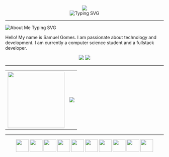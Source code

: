 
<br>

<div align="center">
  <img src="https://capsule-render.vercel.app/api?type=waving&height=100&color=4B0082&section=header&reversal=false"/>
</div>




<div align="center">
  <img src="https://readme-typing-svg.herokuapp.com/?font=Inknut+Antiqua&weight=900&size=22&duration=3000&color=8A2BE2&width=550&height=60&center=true&lines=Be+welcome;I+am+a+computer+science+student;I'm+a+fullstack+developer" alt="Typing SVG"/>
</div>

<hr>
 
<div align="left">
  <img src="https://readme-typing-svg.herokuapp.com/?font=Inknut+Antiqua&weight=900&size=20&duration=1&color=8A2BE2&repeat=false&width=550&height=60&lines=About+Me" alt="About Me Typing SVG"/>
</div>

Hello! My name is Samuel Gomes. I am passionate about technology and development. I am currently a computer science student and a fullstack developer.
      
<div align="center">
<a href="mailto:samuelgomes2465@gmail.com"><img src="https://img.shields.io/badge/Gmail-000000?style=for-the-badge&logo=gmail&logoColor=fff"/></a> <a href="https://www.linkedin.com/in/samuel-gomes-68312635b/"><img src="https://img.shields.io/badge/LinkedIn-000000?style=for-the-badge&logo=linkedin&logoColor=fff"/></a>

<hr>

</div>


<div align="center">
<table>
  <tr>
    <td>
      <img height="180" src="https://github-profile-summary-cards.vercel.app/api/cards/stats?username=samuelCGMS&theme=midnight_purple"/>
    </td>
    <td>
      <div align="center">
        <img src="https://github-readme-stats.vercel.app/api/top-langs/?username=SamuelCGMS&theme=midnight-purple&show_icons=true&hide_border=true&layout=compact"/>
      </div>
    </td>
  </tr>
</table>
</div>
</div>

<hr>

<div align="center">
  <img width="40" src="https://cdn.jsdelivr.net/gh/devicons/devicon@latest/icons/java/java-original.svg" />
  <img width="40" src="https://cdn.jsdelivr.net/gh/devicons/devicon@latest/icons/spring/spring-original.svg" />
  <img width="40" src="https://cdn.jsdelivr.net/gh/devicons/devicon@latest/icons/docker/docker-original.svg" />
  <img width="40" src="https://cdn.jsdelivr.net/gh/devicons/devicon@latest/icons/javascript/javascript-original.svg" />
  <img width="40" src="https://cdn.jsdelivr.net/gh/devicons/devicon@latest/icons/react/react-original.svg" />
  <img width="40" src="https://cdn.jsdelivr.net/gh/devicons/devicon@latest/icons/python/python-original.svg" />
  <img width="40" src="https://cdn.jsdelivr.net/gh/devicons/devicon@latest/icons/html5/html5-original.svg" />
  <img width="40" src="https://cdn.jsdelivr.net/gh/devicons/devicon@latest/icons/css3/css3-original.svg" />
  <img width="40" src="https://cdn.jsdelivr.net/gh/devicons/devicon@latest/icons/git/git-original.svg" />
  <img width="40" src="https://cdn.jsdelivr.net/gh/devicons/devicon@latest/icons/figma/figma-original.svg" />
</div>



